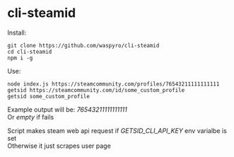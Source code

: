 # cli-steamid
Install:
```
git clone https://github.com/waspyro/cli-steamid
cd cli-steamid
npm i -g
```
Use:
```
node index.js https://steamcommunity.com/profiles/76543211111111111 
getsid https://steamcommunity.com/id/some_custom_profile
getsid some_custom_profile
```
Example output will be: _76543211111111111_\
Or _empty_ if fails

Script makes steam web api request if _GETSID_CLI_API_KEY_ env varialbe is set\
Otherwise it just scrapes user page
